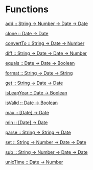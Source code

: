 # Functions

[add :: String -> Number -> Date -> Date](add.md)

[clone :: Date -> Date](clone.md)

[convertTo :: String -> Date -> Number](convert-to.md)

[diff :: String -> Date -> Date -> Number](diff.md)

[equals :: Date -> Date -> Boolean](equals.md)

[format :: String -> Date -> String](format.md)

[get :: String -> Date -> Date](get.md)

[isLeapYear :: Date -> Boolean](is-leap-year.md)

[isValid :: Date -> Boolean](is-valid.md)

[max :: [Date] -> Date](max.md)

[min :: [Date] -> Date](min.md)

[parse :: String -> String -> Date](parse.md)

[set :: String -> Number -> Date -> Date](set.md)

[sub :: String -> Number -> Date -> Date](sub.md)

[unixTime :: Date -> Number](unix-time.md)
